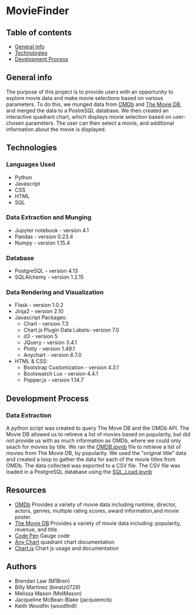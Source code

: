 # MovieFinder

## Table of contents

* [General info](#general-info)
* [Technologies](#technologies)
* [Development Process](#development-process)

## General info

The purpose of this project is to provide users with an opportunity to explore movie data and make movie selections based on various parameters. To do this, we munged data from [OMDb](http://www.omdbapi.com/) and [The Movie DB](https://www.themoviedb.org/?language=en-US), and merged the data to a PostreSQL database. We then created an interactive quadrant chart, which displays movie selection based on user-chosen parameters. The user can then select a movie, and additional information about the movie is displayed.

## Technologies

### Languages Used

* Python
* Javascript
* CSS
* HTML
* SQL

### Data Extraction and Munging

* Jupyter notebook - version 4.1
* Pandas - version 0.23.4
* Numpy - version 1.15.4

### Database

* PostgreSQL - version 4.13
* SQLAlchemy - version 1.2.15

### Data Rendering and Visualization

* Flask - version 1.0.2
* Jinja2 - version 2.10
* Javascript Packages:
  * Chart - version 7.3
  * Chart.js Plugin Data Labels- version 7.0
  * d3 - version 5
  * JQuery - version 3.4.1
  * Plotly - version 1.49.1
  * Anychart - version 8.7.0
* HTML & CSS:
  * Bootstrap Customization - version 4.3.1
  * Bootswatch Lux - version 4.4.1
  * Popper.js - version 1.14.7

## Development Process

### Data Extraction

A python script was created to query The Move DB and  the OMDb API. The Movie DB allowed us to retireve a list of movies based on popularity, but did not provide us with as much information as OMDb, where we could only seach for movies by title. We ran the [OMDB.ipynb](../master/OMDB.ipynb) file to retrieve a list of movies from The Movie DB, by popularity.  We used the "original title" data and created a loop to gather the data for each of the movie titles from OMDb. The data collected was exported to a CSV file. The CSV file was loaded in a PostgreSQL database using the [SQL_Load.ipynb](../master/SQL_Load.ipynb)



## Resources

* [OMDb](http://www.omdbapi.com/) Provides a variety of movie data including runtime, director, actors, genres, multiple rating scores, award information,and  movie poster.
* [The Movie DB](https://www.themoviedb.org/?language=en-US) Provides a variety of movie data including: popularity, revenue, and title.
* [Code Pen](https://codepen.io/patxipierce/pen/oyeNMj) Gauge code
* [Any Chart](https://www.anychart.com/) quadrant chart documentation
* [Chart.js](https://www.chartjs.org/) Chart js usage and documentation

## Authors
* Brendan Law (M1Bren)
* Billy Martinez (bmatz0729)
* Melissa Mason (MelMason)
* Jacqueline McBean-Blake (jacquiemcb)
* Keith Woodfin (woodfin8)

